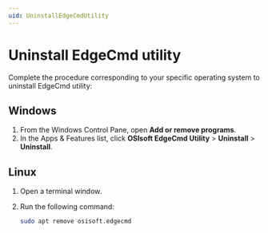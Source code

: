 ```yaml
---
uid: UninstallEdgeCmdUtility
---
```


# Uninstall EdgeCmd utility

Complete the procedure corresponding to your specific operating system to uninstall EdgeCmd utility:

## Windows

1. From the Windows Control Pane, open **Add or remove programs**.
2. In the Apps & Features list, click **OSIsoft EdgeCmd Utility** > **Uninstall** > **Uninstall**.

## Linux

1. Open a terminal window.
2. Run the following command:

    ```bash
    sudo apt remove osisoft.edgecmd
    ```
